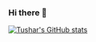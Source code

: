 ### Hi there 👋
[![Tushar's GitHub stats](https://github-readme-stats.vercel.app/api?username=tushargautam3112&show_icons=true&bg_color=ff000055)](https://github.com/anuraghazra/github-readme-stats)
